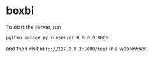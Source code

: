 # boxbi

To start the server, run

```
python manage.py runserver 0.0.0.0:8000
```

and then visit `http://127.0.0.1:8000/test` in a webrowser.